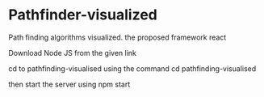 # Pathfinder-visualized
Path finding algorithms visualized.
the proposed framework react 

Download Node JS from the given link 

cd to pathfinding-visualised using the command 
cd pathfinding-visualised

then start the server using npm start
